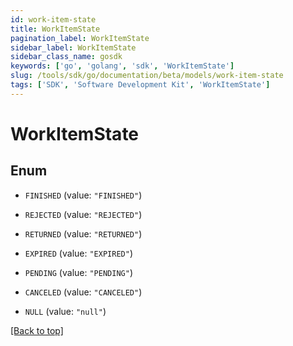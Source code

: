```yaml
---
id: work-item-state
title: WorkItemState
pagination_label: WorkItemState
sidebar_label: WorkItemState
sidebar_class_name: gosdk
keywords: ['go', 'golang', 'sdk', 'WorkItemState'] 
slug: /tools/sdk/go/documentation/beta/models/work-item-state
tags: ['SDK', 'Software Development Kit', 'WorkItemState']
---
```


# WorkItemState

## Enum


* `FINISHED` (value: `"FINISHED"`)

* `REJECTED` (value: `"REJECTED"`)

* `RETURNED` (value: `"RETURNED"`)

* `EXPIRED` (value: `"EXPIRED"`)

* `PENDING` (value: `"PENDING"`)

* `CANCELED` (value: `"CANCELED"`)

* `NULL` (value: `"null"`)


[[Back to top]](#) 


